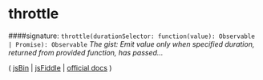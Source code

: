 # throttle

####signature: `throttle(durationSelector: function(value): Observable | Promise): Observable`
*The gist: Emit value only when specified duration, returned from provided function, has passed...*

( [jsBin]() | [jsFiddle]() | [official docs](http://reactivex.io/rxjs/class/es6/Observable.js~Observable.html#instance-method-throttle) )
